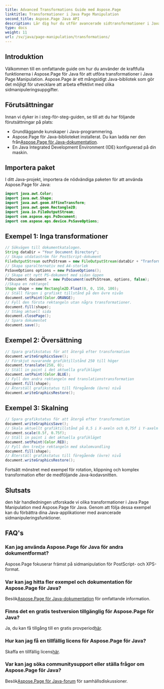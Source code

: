```yaml
---
title: Advanced Transformations Guide med Aspose.Page
linktitle: Transformationer i Java Page Manipulation
second_title: Aspose.Page Java API
description: Lär dig hur du utför avancerade sidtransformationer i Java med Aspose.Page för Java. Förbättra dina Java-applikationer med kraftfulla manipuleringsmöjligheter.
type: docs
weight: 11
url: /sv/java/page-manipulation/transformations/
---
```

## Introduktion
Välkommen till en omfattande guide om hur du använder de kraftfulla funktionerna i Aspose.Page för Java för att utföra transformationer i Java Page Manipulation. Aspose.Page är ett mångsidigt Java-bibliotek som gör det möjligt för utvecklare att arbeta effektivt med olika sidmanipuleringsuppgifter.
## Förutsättningar
Innan vi dyker in i steg-för-steg-guiden, se till att du har följande förutsättningar på plats:
- Grundläggande kunskaper i Java-programmering.
-  Aspose.Page för Java-biblioteket installerat. Du kan ladda ner den från[Aspose.Page för Java-dokumentation](https://reference.aspose.com/page/java/).
- En Java Integrated Development Environment (IDE) konfigurerad på din maskin.
## Importera paket
I ditt Java-projekt, importera de nödvändiga paketen för att använda Aspose.Page för Java:
```java
import java.awt.Color;
import java.awt.Shape;
import java.awt.geom.AffineTransform;
import java.awt.geom.Rectangle2D;
import java.io.FileOutputStream;
import com.aspose.eps.PsDocument;
import com.aspose.eps.device.PsSaveOptions;

```
## Exempel 1: Inga transformationer
```java
// Sökvägen till dokumentkatalogen.
String dataDir = "Your Document Directory";
// Skapa utdataström för PostScript-dokument
FileOutputStream outPsStream = new FileOutputStream(dataDir + "Tranformations_outPS.ps");
// Skapa sparalternativ med A4-storlek
PsSaveOptions options = new PsSaveOptions();
// Skapa ett nytt PS-dokument med sidan öppen
PsDocument document = new PsDocument(outPsStream, options, false);
//Skapa en rektangel
Shape shape = new Rectangle2D.Float(0, 0, 150, 100);
// Ställ färgen i grafiskt tillstånd på den övre nivån
document.setPaint(Color.ORANGE);
// Fyll den första rektangeln utan några transformationer.
document.fill(shape);
// Stäng aktuell sida
document.closePage();
// Spara dokumentet
document.save();
```
## Exempel 2: Översättning
```java
// Spara grafikstatus för att återgå efter transformation
document.writeGraphicsSave();
// Förskjut nuvarande grafiktillstånd 250 till höger
document.translate(250, 0);
// Ställ in paint i det aktuella grafikläget
document.setPaint(Color.BLUE);
// Fyll den andra rektangeln med translationstransformation
document.fill(shape);
// Återställ grafikstatus till föregående (övre) nivå
document.writeGraphicsRestore();
```
## Exempel 3: Skalning
```java
// Spara grafikstatus för att återgå efter transformation
document.writeGraphicsSave();
// Skala aktuellt grafiktillstånd på 0,5 i X-axeln och 0,75f i Y-axeln
document.scale(0.5f, 0.75f);
// Ställ in paint i det aktuella grafikläget
document.setPaint(Color.RED);
// Fyll den tredje rektangeln med skalomvandling
document.fill(shape);
// Återställ grafikstatus till föregående (övre) nivå
document.writeGraphicsRestore();
```
Fortsätt mönstret med exempel för rotation, klippning och komplex transformation efter de medföljande Java-kodavsnitten.
## Slutsats
den här handledningen utforskade vi olika transformationer i Java Page Manipulation med Aspose.Page för Java. Genom att följa dessa exempel kan du förbättra dina Java-applikationer med avancerade sidmanipuleringsfunktioner.
## FAQ's
### Kan jag använda Aspose.Page för Java för andra dokumentformat?
Aspose.Page fokuserar främst på sidmanipulation för PostScript- och XPS-format.
### Var kan jag hitta fler exempel och dokumentation för Aspose.Page för Java?
 Besök[Aspose.Page för Java-dokumentation](https://reference.aspose.com/page/java/) för omfattande information.
### Finns det en gratis testversion tillgänglig för Aspose.Page för Java?
 Ja, du kan få tillgång till en gratis provperiod[här](https://releases.aspose.com/).
### Hur kan jag få en tillfällig licens för Aspose.Page för Java?
 Skaffa en tillfällig licens[här](https://purchase.aspose.com/temporary-license/).
### Var kan jag söka communitysupport eller ställa frågor om Aspose.Page för Java?
 Besök[Aspose.Page för Java-forum](https://forum.aspose.com/c/page/39) för samhällsdiskussioner.